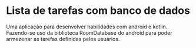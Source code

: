 # Lista de tarefas com banco de dados
Uma aplicação para desenvolver habilidades com android e kotlin. Fazendo-se uso da biblioteca RoomDatabase do android para poder armezenar as tarefas definidas
pelos usuários.
